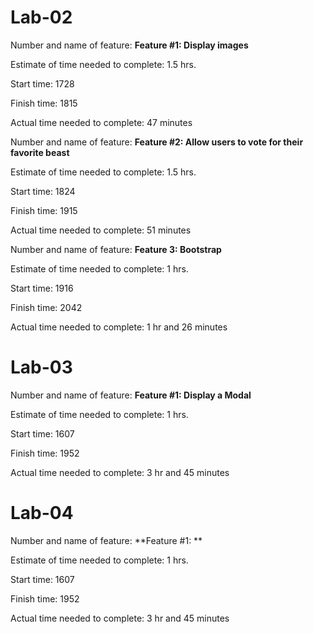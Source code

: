 # Lab-02

Number and name of feature: **Feature #1: Display images**

Estimate of time needed to complete: 1.5 hrs.

Start time: 1728

Finish time: 1815

Actual time needed to complete: 47 minutes


Number and name of feature: **Feature #2: Allow users to vote for their favorite beast**

Estimate of time needed to complete: 1.5 hrs.

Start time: 1824

Finish time: 1915

Actual time needed to complete: 51 minutes


Number and name of feature: **Feature 3: Bootstrap**

Estimate of time needed to complete: 1 hrs.

Start time: 1916

Finish time: 2042

Actual time needed to complete: 1 hr and 26 minutes

# Lab-03

Number and name of feature: **Feature #1: Display a Modal**

Estimate of time needed to complete: 1 hrs.

Start time: 1607

Finish time: 1952

Actual time needed to complete: 3 hr and 45 minutes

# Lab-04

Number and name of feature: **Feature #1: **

Estimate of time needed to complete: 1 hrs.

Start time: 1607

Finish time: 1952

Actual time needed to complete: 3 hr and 45 minutes

